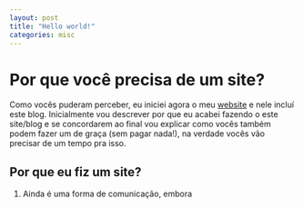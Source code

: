 ```yaml
---
layout: post
title: "Hello world!"
categories: misc
---
```



# Por que você precisa de um site?

Como vocês puderam perceber, eu iniciei agora o meu [website](d-camargo.github.io) e nele incluí este blog. Inicialmente vou descrever por que eu acabei fazendo o este site/blog e se concordarem ao final vou explicar como vocês também podem fazer um de graça (sem pagar nada!), na verdade vocês vão precisar de um tempo pra isso.

## Por que eu fiz um site?

1. Ainda é uma forma de comunicação, embora 
